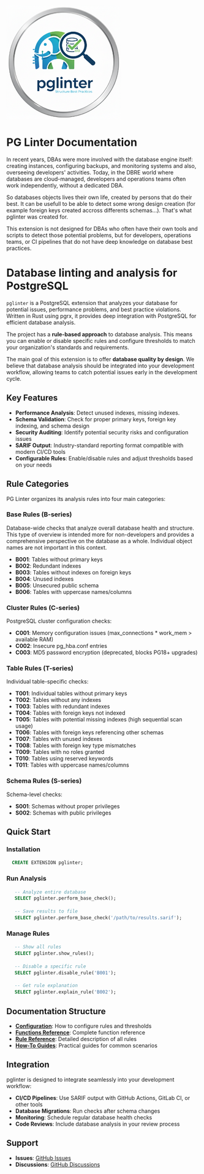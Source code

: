 <p aling="center">
<img src="images/pglinter_logo.png" alt="PGLinter Logo" width="300">
</p>

# PG Linter Documentation

In recent years, DBAs were more involved with the database engine itself: creating instances, configuring backups, and monitoring systems and also, overseeing developers' activities.
Today, in the DBRE world where databases are cloud-managed, developers and operations teams often work independently, without a dedicated DBA.

So databases objects lives their own life, created by persons that do their best. It can be usefull to be able to detect some wrong design creation (for example foreign keys created accross differents schemas...). That's what pglinter was created for.

This extension is not designed for DBAs who often have their own tools and scripts to detect those potential problems, but for developers, operations teams, or CI pipelines that do not have deep knowledge on database best practices.

Database linting and analysis for PostgreSQL
===============================================================================

`pglinter` is a PostgreSQL extension that analyzes your database for potential issues, performance problems, and best practice violations. Written in Rust using pgrx, it provides deep integration with PostgreSQL for efficient database analysis.

The project has a **rule-based approach** to database analysis. This means you can enable or disable specific rules and configure thresholds to match your organization's standards and requirements.

The main goal of this extension is to offer **database quality by design**. We believe that database analysis should be integrated into your development workflow, allowing teams to catch potential issues early in the development cycle.

## Key Features

* **Performance Analysis**: Detect unused indexes, missing indexes.
* **Schema Validation**: Check for proper primary keys, foreign key indexing, and schema design
* **Security Auditing**: Identify potential security risks and configuration issues
* **SARIF Output**: Industry-standard reporting format compatible with modern CI/CD tools
* **Configurable Rules**: Enable/disable rules and adjust thresholds based on your needs

## Rule Categories

PG Linter organizes its analysis rules into four main categories:

### Base Rules (B-series)

Database-wide checks that analyze overall database health and structure. This type of overview is intended more for non-developers and provides a comprehensive perspective on the database as a whole.
Individual object names are not important in this context.

* **B001**: Tables without primary keys
* **B002**: Redundant indexes
* **B003**: Tables without indexes on foreign keys
* **B004**: Unused indexes
* **B005**: Unsecured public schema
* **B006**: Tables with uppercase names/columns

### Cluster Rules (C-series)

PostgreSQL cluster configuration checks:

* **C001**: Memory configuration issues (max_connections * work_mem > available RAM)
* **C002**: Insecure pg_hba.conf entries
* **C003**: MD5 password encryption (deprecated, blocks PG18+ upgrades)

### Table Rules (T-series)

Individual table-specific checks:

* **T001**: Individual tables without primary keys
* **T002**: Tables without any indexes
* **T003**: Tables with redundant indexes
* **T004**: Tables with foreign keys not indexed
* **T005**: Tables with potential missing indexes (high sequential scan usage)
* **T006**: Tables with foreign keys referencing other schemas
* **T007**: Tables with unused indexes
* **T008**: Tables with foreign key type mismatches
* **T009**: Tables with no roles granted
* **T010**: Tables using reserved keywords
* **T011**: Tables with uppercase names/columns

### Schema Rules (S-series)

Schema-level checks:

* **S001**: Schemas without proper privileges
* **S002**: Schemas with public privileges

## Quick Start

### **Installation**

```sql
  CREATE EXTENSION pglinter;
```

### **Run Analysis**

```sql
   -- Analyze entire database
   SELECT pglinter.perform_base_check();

   -- Save results to file
   SELECT pglinter.perform_base_check('/path/to/results.sarif');
```

### **Manage Rules**

```sql
   -- Show all rules
   SELECT pglinter.show_rules();

   -- Disable a specific rule
   SELECT pglinter.disable_rule('B001');

   -- Get rule explanation
   SELECT pglinter.explain_rule('B002');
```

## Documentation Structure

* **[Configuration](configure.md)**: How to configure rules and thresholds
* **[Functions Reference](functions/README.md)**: Complete function reference
* **[Rule Reference](rules/README.md)**: Detailed description of all rules
* **[How-To Guides](how-to/README.md)**: Practical guides for common scenarios

## Integration

pglinter is designed to integrate seamlessly into your development workflow:

* **CI/CD Pipelines**: Use SARIF output with GitHub Actions, GitLab CI, or other tools
* **Database Migrations**: Run checks after schema changes
* **Monitoring**: Schedule regular database health checks
* **Code Reviews**: Include database analysis in your review process

## Support

* **Issues**: [GitHub Issues](https://github.com/pmpetit/pglinter/issues)
* **Discussions**: [GitHub Discussions](https://github.com/pmpetit/pglinter/discussions)
